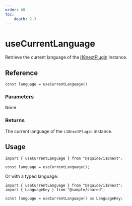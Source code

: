```yaml
---
order: 60
toc:
    depth: 2-3
---
```


# useCurrentLanguage

Retrieve the current language of the [i18nextPlugin](./i18nextPlugin.md) instance.

## Reference

```tsx
const language = useCurrentLanguage()
```

### Parameters

None

### Returns

The current language of the `i18nextPlugin` instance.

## Usage

```tsx
import { useCurrentLanguage } from "@squide/i18next";

const language = useCurrentLanguage();
```

Or with a typed language:

```tsx
import { useCurrentLanguage } from "@squide/i18next";
import { LanguageKey } from "@sample/shared";

const language = useCurrentLanguage() as LanguageKey;
```
